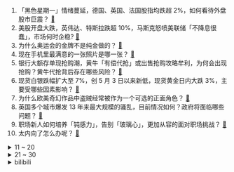 1. 「黑色星期一」情绪蔓延，德国、英国、法国股指均跌超 2%，如何看待外盘股市巨震？ [:link:](https://www.zhihu.com/question/663514351)
2. 美股开盘大跌，英伟达、特斯拉跌超 10%，马斯克怒喷美联储「不降息很蠢」，市场何时企稳? [:link:](https://www.zhihu.com/question/663537701)
3. 为什么奥运会的金牌不是纯金做的？ [:link:](https://www.zhihu.com/question/49193418)
4. 现在手机里最满意的一张照片是哪一张？ [:link:](https://www.zhihu.com/question/663178989)
5. 银行大额存单现抢购潮，黄牛「有偿代抢」或出售抢购攻略牟利，为何会出现抢购？黄牛代抢背后存在哪些风险？ [:link:](https://www.zhihu.com/question/663494996)
6. 现货白银跌幅扩大至 7%，创 5 月 3 日以来新低，现货黄金日内大跌 3%，主要受哪些因素影响？ [:link:](https://www.zhihu.com/question/663534678)
7. 为什么欧美奇幻作品中盗贼经常被作为一个可选的正面角色？ [:link:](https://www.zhihu.com/question/663501861)
8. 英国多个城市爆发 13 年来最大规模的骚乱，目前情况如何？政府将面临哪些问题？ [:link:](https://www.zhihu.com/question/663484352)
9. 职场新人如何培养「钝感力」，告别「玻璃心」，更加从容的面对职场挑战？ [:link:](https://www.zhihu.com/question/662639638)
10. 太内向了怎么办呢？ [:link:](https://www.zhihu.com/question/662844683)
<details>
<summary>11 ~ 20</summary>

11. 怎么看外国人研究生/博士生年龄普遍偏大问题？ [:link:](https://www.zhihu.com/question/459495732)
12. 如何评价2024巴黎奥运会羽毛球男子单打金牌赛，安赛龙2比0轻取昆拉武特，成功卫冕？ [:link:](https://www.zhihu.com/question/663538761)
13. 巴黎奥运会比利时铁人三项队被迫退赛，因运动员塞纳河游泳后感染大肠杆菌，会对比赛带来哪些影响？会取消吗？ [:link:](https://www.zhihu.com/question/663491704)
14. 公司招聘设生肖门槛「属狗者勿投」，设置这种就业门槛能否被认定为违法？从法律角度如何解读？ [:link:](https://www.zhihu.com/question/663516655)
15. 亚太股市全线暴跌，但斌发文「历史证明，恐慌的时候买入，都没错」，你赞成这一说法吗？投资者到底该怎么做？ [:link:](https://www.zhihu.com/question/663510966)
16. 市民称「祖传雕像」被骗走，警方追回后却移交博物馆，当事人该如何维权？祖传文物是否可以被视为拥有所有权？ [:link:](https://www.zhihu.com/question/662977751)
17. 如何评价华为 nova Flip 采用玄武水滴铰链获全球首个瑞士 SGS 120万次折叠认证？ [:link:](https://www.zhihu.com/question/663529364)
18. 竞技大赛中常常出现「比赛魔咒」，所谓「魔咒」是不是只是负面心理暗示的一种表现？ [:link:](https://www.zhihu.com/question/662883251)
19. 看樊振东夺冠比赛，在为他喊加油的同时，我有一个疑问，是外国运动员不出汗，还是中国队的衣服不吸汗？ [:link:](https://www.zhihu.com/question/663449911)
20. 诺贝尔物理学奖获得者李政道先生去世，如何评价李先生一生的功绩？ [:link:](https://www.zhihu.com/question/663505241)
</details>
<details>
<summary>21 ~ 30</summary>

21. 今年上半年结婚登记数再创新低，较去年同期减少 49.8 万对，如何看待这一现象？ [:link:](https://www.zhihu.com/question/663487546)
22. 300 万请知名男星明道直播带货，实际卖出 20 余万，品牌方要求退款，艺人公司回应，如何看待此事？ [:link:](https://www.zhihu.com/question/663445397)
23. 关羽水淹樊城时，如果东吴不是偷袭荆州，而是出兵江淮，从东路进攻曹巍，三国的历史是否会被改写？ [:link:](https://www.zhihu.com/question/663488995)
24. 8 月 5 日离岸人民币日内大涨超 450 点，美元指数跌破 103，发生了什么？ [:link:](https://www.zhihu.com/question/663487591)
25. 有哪些你喜欢的数学知识？ [:link:](https://www.zhihu.com/question/662798356)
26. 孟加拉国总理谢赫·哈西娜辞职，她为何辞职？会对该国产生什么影响？ [:link:](https://www.zhihu.com/question/663522505)
27. 为什么有些小女孩家长如此不注重孩子隐私呢？ [:link:](https://www.zhihu.com/question/663274563)
28. 如何看待王皓和樊振东亦师亦友的关系？ [:link:](https://www.zhihu.com/question/570050297)
29. 为什么说 FIBA 看着比 NBA 更像篮球？ [:link:](https://www.zhihu.com/question/471764676)
30. 有车后的夏天多了哪些幸福体验？ [:link:](https://www.zhihu.com/question/660506616)
</details><details>
<summary>bilibili</summary>

</details>